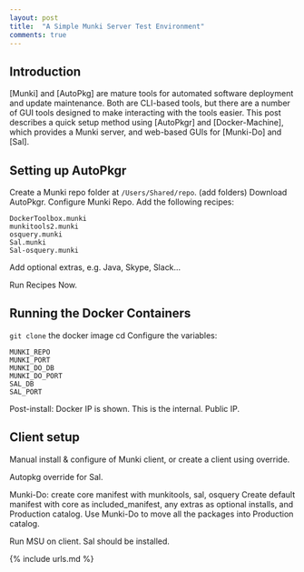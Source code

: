 ```yaml
---
layout: post
title:  "A Simple Munki Server Test Environment"
comments: true
---
```


Introduction
-------------

[Munki] and [AutoPkg] are mature tools for automated software deployment and update 
maintenance.  Both are CLI-based tools, but there are a number of GUI tools designed to 
make interacting with the tools easier.  This post describes a quick setup method using
[AutoPkgr] and [Docker-Machine], which provides a Munki server, and web-based GUIs for 
[Munki-Do] and [Sal].  

Setting up AutoPkgr
-------------

Create a Munki repo folder at `/Users/Shared/repo`. (add folders)
Download AutoPkgr.
Configure Munki Repo.
Add the following recipes:

```
DockerToolbox.munki
munkitools2.munki
osquery.munki
Sal.munki
Sal-osquery.munki
```
Add optional extras, e.g. Java, Skype, Slack...


Run Recipes Now.

Running the Docker Containers
-------------

`git clone` the docker image
cd
Configure the variables:

```
MUNKI_REPO
MUNKI_PORT
MUNKI_DO_DB
MUNKI_DO_PORT
SAL_DB
SAL_PORT
```

Post-install:
Docker IP is shown. This is the internal.
Public IP.

Client setup
-------------

Manual install & configure of Munki client, or create a client using override.

Autopkg override for Sal.

Munki-Do: create core manifest with munkitools, sal, osquery
Create default manifest with core as included_manifest, any extras as optional installs, 
and Production catalog.
Use Munki-Do to move all the packages into Production catalog.

Run MSU on client. Sal should be installed.



{% include urls.md %}

